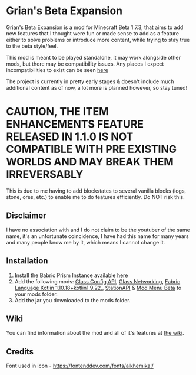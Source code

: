 # Grian's Beta Expansion

Grian's Beta Expansion is a mod for Minecraft Beta 1.7.3, that aims to add new features that I thought were fun or made sense to add as a feature either to solve problems or introduce more content, while trying to stay true to the beta style/feel.

This mod is meant to be played standalone, it may work alongside other mods, but there may be compatibility issues. Any places I expect incompatibilities to exist can be seen [here](https://grian32.github.io/beta-mod/docs/intro/#current-possible-places-of-conflict-with-other-mods)

The project is currently in pretty early stages & doesn't include much additional content as of now, a lot more is planned however, so stay tuned!

# CAUTION, THE ITEM ENHANCEMENTS FEATURE RELEASED IN 1.1.0 IS NOT COMPATIBLE WITH PRE EXISTING WORLDS AND MAY BREAK THEM IRREVERSABLY

This is due to me having to add blockstates to several vanilla blocks (logs, stone, ores, etc.) to enable me to do features efficiently. Do NOT risk this.

## Disclaimer

I have no association with and I do not claim to be the youtuber of the same name, it's an unfortunate coincidence, I have had this name for many years and many people know me by it, which means I cannot change it.

## Installation

1. Install the Babric Prism Instance available [here](https://github.com/babric/prism-instance)
2. Add the following mods: [Glass Config API](https://modrinth.com/mod/glass-config-api), [Glass Networking](https://modrinth.com/mod/glass-networking), [Fabric Language Kotlin 1.10.18+kotlin1.9.22.](https://modrinth.com/mod/fabric-language-kotlin/version/1.10.18+kotlin.1.9.22), [StationAPI](https://modrinth.com/mod/stationapi) & [Mod Menu Beta](https://modrinth.com/mod/modmenu-beta) to your mods folder.
3. Add the jar you downloaded to the mods folder.

## Wiki

You can find information about the mod and all of it's features at [the wiki](https://grian32.github.io/beta-mod/docs/intro/).

## Credits

Font used in icon - https://fontenddev.com/fonts/alkhemikal/
